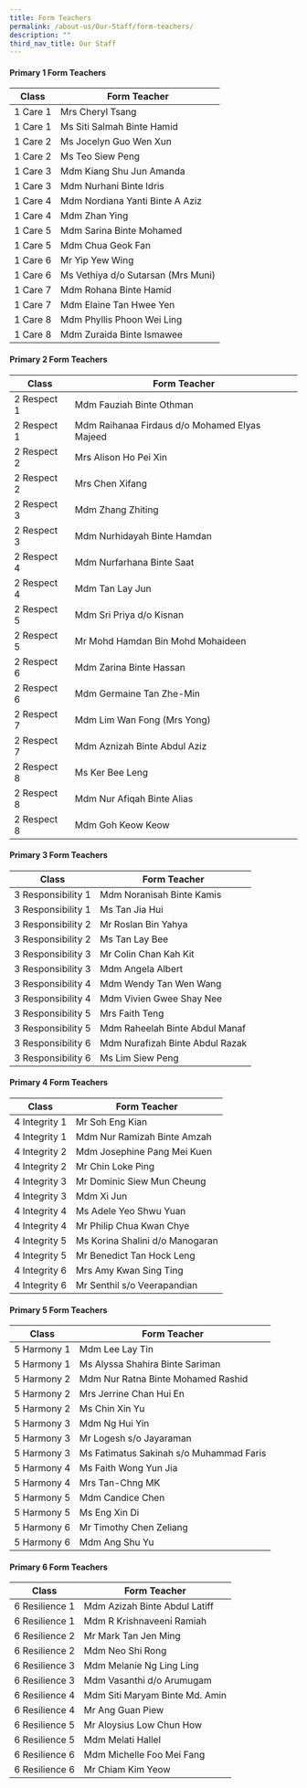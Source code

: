 ```yaml
---
title: Form Teachers
permalink: /about-us/Our-Staff/form-teachers/
description: ""
third_nav_title: Our Staff
---
```

#### Primary 1 Form Teachers

| Class | Form Teacher |
| -------- | -------- |
| 1 Care 1 | Mrs Cheryl Tsang |
| 1 Care 1 | Ms Siti Salmah Binte Hamid |
| 1 Care 2 | Ms Jocelyn Guo Wen Xun |
| 1 Care 2 | Ms Teo Siew Peng |
| 1 Care 3 | Mdm Kiang Shu Jun Amanda |
| 1 Care 3 | Mdm Nurhani Binte Idris |
| 1 Care 4 | Mdm Nordiana Yanti Binte A Aziz |
| 1 Care 4 | Mdm Zhan Ying |
| 1 Care 5 | Mdm Sarina Binte Mohamed |
| 1 Care 5 | Mdm Chua Geok Fan|
| 1 Care 6 | Mr Yip Yew Wing |
| 1 Care 6 | Ms Vethiya d/o Sutarsan (Mrs Muni)|
| 1 Care 7 | Mdm Rohana Binte Hamid |
| 1 Care 7 | Mdm Elaine Tan Hwee Yen|
| 1 Care 8 | Mdm Phyllis Phoon Wei Ling |
| 1 Care 8 | Mdm Zuraida Binte Ismawee|

#### Primary 2 Form Teachers

| Class | Form Teacher |
| -------- | -------- |
| 2 Respect 1 | Mdm Fauziah Binte Othman |
| 2 Respect 1 | Mdm Raihanaa Firdaus d/o Mohamed Elyas Majeed |
| 2 Respect 2 | Mrs Alison Ho Pei Xin |
| 2 Respect 2 | Mrs Chen Xifang |
| 2 Respect 3 | Mdm Zhang Zhiting |
| 2 Respect 3 | Mdm Nurhidayah Binte Hamdan |
| 2 Respect 4 | Mdm Nurfarhana Binte Saat |
| 2 Respect 4 | Mdm Tan Lay Jun |
| 2 Respect 5 | Mdm Sri Priya d/o Kisnan |
| 2 Respect 5 | Mr Mohd Hamdan Bin Mohd Mohaideen |
| 2 Respect 6 | Mdm Zarina Binte Hassan |
| 2 Respect 6 | Mdm Germaine Tan Zhe-Min |
| 2 Respect 7 | Mdm Lim Wan Fong (Mrs Yong) |
| 2 Respect 7 | Mdm Aznizah Binte Abdul Aziz |
| 2 Respect 8 | Ms Ker Bee Leng |
| 2 Respect 8 | Mdm Nur Afiqah Binte Alias |
| 2 Respect 8 | Mdm Goh Keow Keow |

#### Primary 3 Form Teachers

| Class | Form Teacher |
| -------- | -------- |
| 3 Responsibility 1 | Mdm Noranisah Binte Kamis |
| 3 Responsibility 1 | Ms Tan Jia Hui |
| 3 Responsibility 2 | Mr Roslan Bin Yahya |
| 3 Responsibility 2 | Ms Tan Lay Bee |
| 3 Responsibility 3 | Mr Colin Chan Kah Kit |
| 3 Responsibility 3 | Mdm Angela Albert |
| 3 Responsibility 4 | Mdm Wendy Tan Wen Wang |
| 3 Responsibility 4 | Mdm Vivien Gwee Shay Nee |
| 3 Responsibility 5 | Mrs Faith Teng |
| 3 Responsibility 5 | Mdm Raheelah Binte Abdul Manaf |
| 3 Responsibility 6 | Mdm Nurafizah Binte Abdul Razak |
| 3 Responsibility 6 | Ms Lim Siew Peng |

#### Primary 4 Form Teachers

| Class | Form Teacher |
| -------- | -------- |
| 4 Integrity 1 | Mr Soh Eng Kian |
| 4 Integrity 1 | Mdm Nur Ramizah Binte Amzah |
| 4 Integrity 2 | Mdm Josephine Pang Mei Kuen |
| 4 Integrity 2 | Mr Chin Loke Ping |
| 4 Integrity 3 | Mr Dominic Siew Mun Cheung |
| 4 Integrity 3 | Mdm Xi Jun |
| 4 Integrity 4 | Ms Adele Yeo Shwu Yuan |
| 4 Integrity 4 | Mr Philip Chua Kwan Chye |
| 4 Integrity 5 | Ms Korina Shalini d/o Manogaran |
| 4 Integrity 5 | Mr Benedict Tan Hock Leng |
| 4 Integrity 6 | Mrs Amy Kwan Sing Ting |
| 4 Integrity 6 | Mr Senthil s/o Veerapandian |

#### Primary 5 Form Teachers

| Class | Form Teacher |
| -------- | -------- |
| 5 Harmony 1 | Mdm Lee Lay Tin |
| 5 Harmony 1 | Ms Alyssa Shahira Binte Sariman |
| 5 Harmony 2 | Mdm Nur Ratna Binte Mohamed Rashid |
| 5 Harmony 2 | Mrs Jerrine Chan Hui En |
| 5 Harmony 2 | Ms Chin Xin Yu |
| 5 Harmony 3 | Mdm Ng Hui Yin |
| 5 Harmony 3 | Mr Logesh s/o Jayaraman |
| 5 Harmony 3 | Ms Fatimatus Sakinah s/o Muhammad Faris |
| 5 Harmony 4 | Ms Faith Wong Yun Jia |
| 5 Harmony 4 | Mrs Tan-Chng MK |
| 5 Harmony 5 | Mdm Candice Chen |
| 5 Harmony 5 | Ms Eng Xin Di |
| 5 Harmony 6 | Mr Timothy Chen Zeliang |
| 5 Harmony 6 | Mdm Ang Shu Yu |

#### Primary 6 Form Teachers

| Class | Form Teacher |
| -------- | -------- |
| 6 Resilience 1 | Mdm Azizah Binte Abdul Latiff |
| 6 Resilience 1 | Mdm R Krishnaveeni Ramiah |
| 6 Resilience 2 | Mr Mark Tan Jen Ming |
| 6 Resilience 2 | Mdm Neo Shi Rong |
| 6 Resilience 3 | Mdm Melanie Ng Ling Ling |
| 6 Resilience 3 | Mdm Vasanthi d/o Arumugam |
| 6 Resilience 4 | Mdm Siti Maryam Binte Md. Amin |
| 6 Resilience 4 | Mr Ang Guan Piew |
| 6 Resilience 5 | Mr Aloysius Low Chun How |
| 6 Resilience 5 | Mdm Melati Hallel |
| 6 Resilience 6 | Mdm Michelle Foo Mei Fang |
| 6 Resilience 6 | Mr Chiam Kim Yeow |
